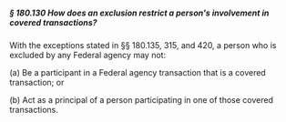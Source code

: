 ##### § 180.130 How does an exclusion restrict a person's involvement in covered transactions? #####

With the exceptions stated in §§ 180.135, 315, and 420, a person who is excluded by any Federal agency may not:

(a) Be a participant in a Federal agency transaction that is a covered transaction; or

(b) Act as a principal of a person participating in one of those covered transactions.